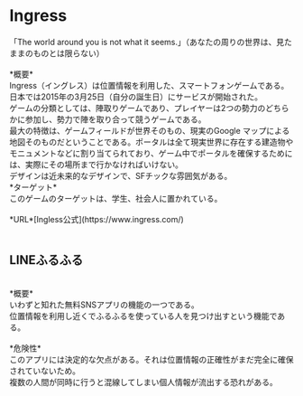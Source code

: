 <h1>Ingress</h1>
「The world around you is not what it seems.」（あなたの周りの世界は、見たままのものとは限らない）<br>
<br>*概要*
<br>Ingress（イングレス）は位置情報を利用した、スマートフォンゲームである。日本では2015年の3月25日（自分の誕生日）にサービスが開始された。
<br>ゲームの分類としては、陣取りゲームであり、プレイヤーは2つの勢力のどちらかに参加し、勢力で陣を取り合って競うゲームである。
<br>最大の特徴は、ゲームフィールドが世界そのもの、現実のGoogle マップによる地図そのものだということである。ポータルは全て現実世界に存在する建造物やモニュメントなどに割り当てられており、ゲーム中でポータルを確保するためには、実際にその場所まで行かなければいけない。
<br>デザインは近未来的なデザインで、SFチックな雰囲気がある。<br>
*ターゲット*
<br>このゲームのターゲットは、学生、社会人に置かれている。<br><br>*URL*[Ingless公式](https://www.ingress.com/)
<br>
<br><h2>LINEふるふる</h2>
<br>*概要*
<br>いわずと知れた無料SNSアプリの機能の一つである。
<br>位置情報を利用し近くでふるふるを使っている人を見つけ出すという機能である。
<br>
<br>*危険性*
<br>このアプリには決定的な欠点がある。それは位置情報の正確性がまだ完全に確保されていないため。
<br>複数の人間が同時に行うと混線してしまい個人情報が流出する恐れがある。

